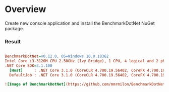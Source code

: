 # Overview
Create new console application and install the BenchmarkDotNet NuGet package.

### Result
``` ini

BenchmarkDotNet=v0.12.0, OS=Windows 10.0.18362
Intel Core i3-3120M CPU 2.50GHz (Ivy Bridge), 1 CPU, 4 logical and 2 physical cores
.NET Core SDK=3.1.100
  [Host]     : .NET Core 3.1.0 (CoreCLR 4.700.19.56402, CoreFX 4.700.19.56404), X64 RyuJIT
  DefaultJob : .NET Core 3.1.0 (CoreCLR 4.700.19.56402, CoreFX 4.700.19.56404), X64 RyuJIT

![Image of BenchmarkDotNet](https://github.com/mmrmilon/BenchmarkDotNet/screens/output.png)
